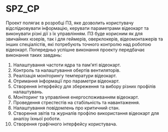 # SPZ_CP

Проект полягає в розробці ПЗ, яке дозволить користувачу відслідковувати інформацію, керувати параметрами відеокарт та виконувати різні дії з їх управлінням. 
ПЗ буде корисним як для звичайних юзерів, так і для геймерів, оверклокерів, відеомонтажерів та інших спеціалістів, які потребують точного контролю над роботою відеокарт.
Попередньо успішне виконання проекту передбачає виконання таких завдань:

1)  Налаштування частоти ядра та пам'яті відеокарт.
2)  Контроль та налаштування обертів вентиляторів.
3)  Реалізація моніторингу температури відеокарт.
4)  Отримання інформації про параметри відеокарт.
5)  Створення інтерфейсу для збереження та вибору різних профілів налаштувань.
6)  Моніторинг та управління енергоспоживанням відеокарт.
7)  Проведення стрестестів на стабільність та навантаження.
8)  Налаштування повідомлень про критичний стан. 
9)  Створення звітів та журналів профілю використання відеокарт для аналізу їхньої роботи.
10) Створення графічного інтерфейсу користувача.
